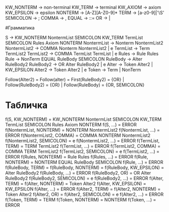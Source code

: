 KW_NONTERM -> non-terminal
KW_TERM -> terminal
KW_AXIOM -> axiom
KW_EPSILON -> epsilon
NONTERM -> [A-Z][A-Z0-9]*
TERM -> [a-z0-9]|'\S'
SEMICOLON -> ;
COMMA -> ,
EQUAL -> ::=
OR -> |

#Грамматика

S -> KW_NONTERM NontermList SEMICOLON KW_TERM TermList SEMICOLON Rules Axiom NONTERM
NontermList -> Nonterm NontermList2
NontermList2 -> COMMA Nonterm NontermList2 | e
TermList -> Term TermList2
TermList2 -> COMMA TermList TermList | e
Rules -> Rule Rules
Rule -> NonTerm EQUAL RuleBody SEMICOLON
RuleBody -> Alter RuleBody2
RuleBody2 -> OR Alter RuleBody2 | e
Alter -> Token Alter2 | KW_EPSILON
Alter2 -> Token Alter2 | e
Token -> Term | NonTerm


Follow(Alter2) = Follow(alter) = First(RuleBody2) = {OR} | Follow(RuleBody2) = {OR} | Follow(RuleBody) = {OR, SEMICOLON}


# Табличка 
f(S, KW_NONTERM) = KW_NONTERM NontermList SEMICOLON KW_TERM TermList SEMICOLON Rules Axiom NONTERM
f(S, ...) = ERROR
f(NontermList, NONTERM) = NONTERM NontermList2
f(NontermList, ...) = ERROR
f(NontermList2, COMMA) = COMMA NONTERM NontermList2
f(NontermList2, SEMICOLON) = e
f(NontermList2, ...) = ERROR
f(TermList, TERM) = TERM TermList2
f(TermList, ...) = ERROR
f(TermList2, COMMA) = COMMA TERM TermList2
f(TermList2, SEMICOLON) = e
f(TermList2, ...) = ERROR
f(Rules, NONTERM) = Rule Rules
f(Rules, ...) = ERROR
f(Rule, NONTERM) = NONTERM EQUAL RuleBody SEMICOLON
f(Rule, ...) = ERROR
f(RuleBody, TERM) = f(RuleBody, NONTERM) = f(RuleBody, KW_EPSILON) = Alter RuleBody2
f(RuleBody, ...) = ERROR
f(RuleBody2, OR) = OR Alter RuleBody2
f(RuleBody2, SEMICOLON) = e
f(RuleBody2, ...) = ERROR
f(Alter, TERM) = f(Alter, NONTERM) = Token Alter2
f(Alter, KW_EPSILON) = KW_EPSILON
f(Alter, ...) = ERROR
f(Alter2, TERM) = f(Alter2, NONTERM) = Token Alter2
f(Alter2, OR) = f(Alter2, SEMICOLON) = e
f(Alter2, ...) = ERROR
f(Token, TERM) = TERM
f(Token, NONTERM) = NONTERM
f(Token, ...) = ERROR
